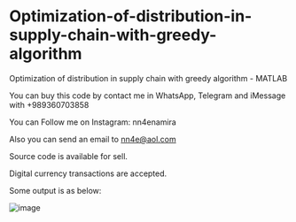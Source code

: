 # Optimization-of-distribution-in-supply-chain-with-greedy-algorithm
Optimization of distribution in supply chain with greedy algorithm - MATLAB

You can buy this code by contact me in WhatsApp, Telegram and iMessage with +989360703858

You can Follow me on Instagram: nn4enamira

Also you can send an email to nn4e@aol.com

Source code is available for sell.

Digital currency transactions are accepted.

Some output is as below:

![image](https://github.com/user-attachments/assets/857199b0-b3cb-4604-bedc-f7905fbf5412)


